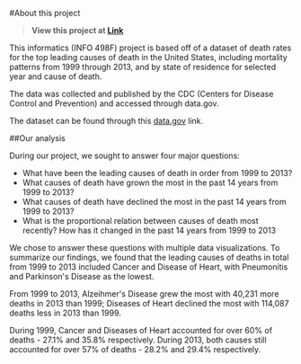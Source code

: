 #About this project

> **View this project at [Link]()**

This informatics (INFO 498F) project is based off of a dataset of death rates for the top leading causes of death in the United States, including mortality patterns from 1999 through 2013, and by state of residence for selected year and cause of death.

The data was collected and published by the CDC (Centers for Disease Control and Prevention) and accessed through data.gov.

The dataset can be found through this [data.gov](http://catalog.data.gov/dataset/age-adjusted-death-rates-for-the-top-10-leading-causes-of-death-united-states-2013/resource/0e603f1d-31bf-4809-8f10-a994b305b379) link.

##Our analysis

During our project, we sought to answer four major questions:

- What have been the leading causes of death in order from 1999 to 2013?
- What causes of death have grown the most in the past 14 years from 1999 to 2013?
- What causes of death have declined the most in the past 14 years from 1999 to 2013?
- What is the proportional relation between causes of death most recently? How has it changed in the past 14 years from 1999 to 2013

We chose to answer these questions with multiple data visualizations. To summarize our findings, we found that the leading causes of deaths in total from 1999 to 2013 included Cancer and Disease of Heart, with Pneumonitis and Parkinson's Disease as the lowest.

From 1999 to 2013, Alzeihmer's Disease grew the most with 40,231 more deaths in 2013 than 1999; Diseases of Heart declined the most with 114,087 deaths less in 2013 than 1999.

During 1999, Cancer and Diseases of Heart accounted for over 60% of deaths - 27.1% and 35.8% respectively. During 2013, both causes still accounted for over 57% of deaths - 28.2% and 29.4% respectively.